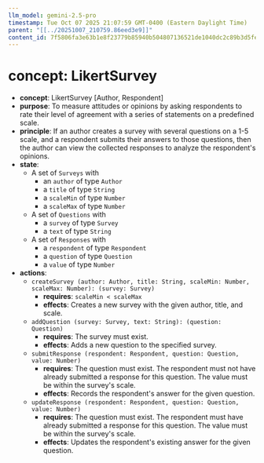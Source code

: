 ```yaml
---
llm_model: gemini-2.5-pro
timestamp: Tue Oct 07 2025 21:07:59 GMT-0400 (Eastern Daylight Time)
parent: "[[../20251007_210759.86eed3e9]]"
content_id: 7f5806fa3e63b1e8f23779b85940b504807136521de1040dc2c89b3d5fe390f4
---
```


# concept: LikertSurvey

- **concept**: LikertSurvey \[Author, Respondent]
- **purpose**: To measure attitudes or opinions by asking respondents to rate
  their level of agreement with a series of statements on a predefined scale.
- **principle**: If an author creates a survey with several questions on a 1-5
  scale, and a respondent submits their answers to those questions, then the
  author can view the collected responses to analyze the respondent's opinions.
- **state**:
  - A set of `Surveys` with
    - an `author` of type `Author`
    - a `title` of type `String`
    - a `scaleMin` of type `Number`
    - a `scaleMax` of type `Number`
  - A set of `Questions` with
    - a `survey` of type `Survey`
    - a `text` of type `String`
  - A set of `Responses` with
    - a `respondent` of type `Respondent`
    - a `question` of type `Question`
    - a `value` of type `Number`
- **actions**:
  - `createSurvey (author: Author, title: String, scaleMin: Number, scaleMax: Number): (survey: Survey)`
    - **requires**: `scaleMin < scaleMax`
    - **effects**: Creates a new survey with the given author, title, and scale.
  - `addQuestion (survey: Survey, text: String): (question: Question)`
    - **requires**: The survey must exist.
    - **effects**: Adds a new question to the specified survey.
  - `submitResponse (respondent: Respondent, question: Question, value: Number)`
    - **requires**: The question must exist. The respondent must not have
      already submitted a response for this question. The value must be within
      the survey's scale.
    - **effects**: Records the respondent's answer for the given question.
  - `updateResponse (respondent: Respondent, question: Question, value: Number)`
    - **requires**: The question must exist. The respondent must have already
      submitted a response for this question. The value must be within the
      survey's scale.
    - **effects**: Updates the respondent's existing answer for the given
      question.
